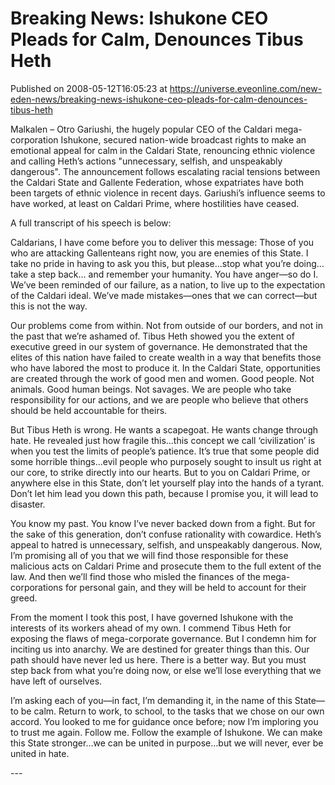 # Breaking News: Ishukone CEO Pleads for Calm, Denounces Tibus Heth
Published on 2008-05-12T16:05:23 at https://universe.eveonline.com/new-eden-news/breaking-news-ishukone-ceo-pleads-for-calm-denounces-tibus-heth

Malkalen – Otro Gariushi, the hugely popular CEO of the Caldari mega-corporation Ishukone, secured nation-wide broadcast rights to make an emotional appeal for calm in the Caldari State, renouncing ethnic violence and calling Heth’s actions "unnecessary, selfish, and unspeakably dangerous". The announcement follows escalating racial tensions between the Caldari State and Gallente Federation, whose expatriates have both been targets of ethnic violence in recent days. Gariushi’s influence seems to have worked, at least on Caldari Prime, where hostilities have ceased. 

A full transcript of his speech is below: 

Caldarians, I have come before you to deliver this message: Those of you who are attacking Gallenteans right now, you are enemies of this State. I take no pride in having to ask you this, but please…stop what you’re doing… take a step back… and remember your humanity. You have anger—so do I. We’ve been reminded of our failure, as a nation, to live up to the expectation of the Caldari ideal. We’ve made mistakes—ones that we can correct—but this is not the way. 

Our problems come from within. Not from outside of our borders, and not in the past that we’re ashamed of. Tibus Heth showed you the extent of executive greed in our system of governance. He demonstrated that the elites of this nation have failed to create wealth in a way that benefits those who have labored the most to produce it. In the Caldari State, opportunities are created through the work of good men and women. Good people. Not animals. Good human beings. Not savages. We are people who take responsibility for our actions, and we are people who believe that others should be held accountable for theirs. 

But Tibus Heth is wrong. He wants a scapegoat. He wants change through hate. He revealed just how fragile this…this concept we call ‘civilization’ is when you test the limits of people’s patience. It’s true that some people did some horrible things…evil people who purposely sought to insult us right at our core, to strike directly into our hearts. But to you on Caldari Prime, or anywhere else in this State, don’t let yourself play into the hands of a tyrant. Don’t let him lead you down this path, because I promise you, it will lead to disaster. 

You know my past. You know I’ve never backed down from a fight. But for the sake of this generation, don’t confuse rationality with cowardice. Heth’s appeal to hatred is unnecessary, selfish, and unspeakably dangerous. Now, I’m promising all of you that we will find those responsible for these malicious acts on Caldari Prime and prosecute them to the full extent of the law. And then we’ll find those who misled the finances of the mega-corporations for personal gain, and they will be held to account for their greed. 

From the moment I took this post, I have governed Ishukone with the interests of its workers ahead of my own. I commend Tibus Heth for exposing the flaws of mega-corporate governance. But I condemn him for inciting us into anarchy. We are destined for greater things than this. Our path should have never led us here. There is a better way. But you must step back from what you’re doing now, or else we’ll lose everything that we have left of ourselves. 

I’m asking each of you—in fact, I’m demanding it, in the name of this State—to be calm. Return to work, to school, to the tasks that we chose on our own accord. You looked to me for guidance once before; now I’m imploring you to trust me again. Follow me. Follow the example of Ishukone. We can make this State stronger…we can be united in purpose…but we will never, ever be united in hate. 

\---
